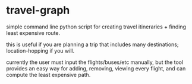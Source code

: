travel-graph
============

simple command line python script for creating travel itineraries + finding least expensive route.

this is useful if you are planning a trip that includes many destinations; location-hopping if you will.

currently the user must input the flights/buses/etc manually, but the tool provides an easy way for
adding, removing, viewing every flight, and can compute the least expensive path.
